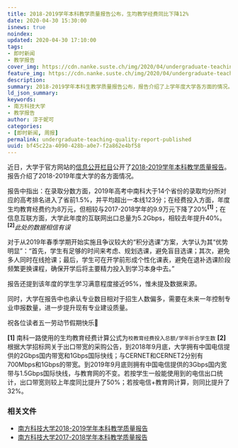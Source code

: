 ```yaml
---
title: 2018-2019学年本科教学质量报告公布，生均教学经费同比下降12%
date: 2020-04-30 15:30:00
isnews: true
noindex:
updated: 2020-04-30 17:10:00
tags:
- 即时新闻
- 教学报告
cover_img: https://cdn.nanke.suste.ch/img/2020/04/undergraduate-teaching-quality-report-published-banner.png
feature_img: https://cdn.nanke.suste.ch/img/2020/04/undergraduate-teaching-quality-report-published-banner.png
description:
summary: 2018-2019学年本科生教学质量报告公布，报告介绍了上学年度大学各方面的情况。
ld_json_summary:
keywords:
- 南方科技大学
- 教学报告
author: 淳于妮可
categories:
- [即时新闻, 周报]
permalink: undergraduate-teaching-quality-report-published
uuid: bf45c22a-4090-428b-a0e7-f2a862e4bf58
---
```


近日，大学于官方网站的[信息公开栏目](https://www.sustech.edu.cn/zh/xinxigongkai.html)公开了[2018-2019学年本科教学质量报告](https://www.sustech.edu.cn/wp-content/uploads/%E5%8D%97%E6%96%B9%E7%A7%91%E6%8A%80%E5%A4%A7%E5%AD%A62018-2019%E5%AD%A6%E5%B9%B4%E6%9C%AC%E7%A7%91%E6%95%99%E5%AD%A6%E8%B4%A8%E9%87%8F%E6%8A%A5%E5%91%8A.pdf)。报告介绍了2018-2019年度大学的各方面情况。

报告中指出：在录取分数方面，2019年高考中南科大于14个省份的录取均分所对应的高考排名进入了省前1.5%，并平均超出一本线123分；在经费投入方面，年度生均教育经费约为8万元，但相较与2017-2018学年的9.9万元下降了20%<sup>**\[1\]**</sup>；在信息互联方面，大学此年度的互联网出口总量为5.2Gbps，相较去年提升40%。<sup>**\[2\]**</sup>*此处的数据相信有误*

对于从2019年春季学期开始实施且争议较大的“积分选课”方案，大学认为其“优势明显”：“首先，学生有足够的时间来考虑、规划选课，避免盲目选课；其次，避免多人同时在线抢课；最后，学生可在开学前形成个性化课表，避免在退补选课阶段频繁更换课程，确保开学后将主要精力投入到学习本身中去。”

报告还提到该年度的学生学习满意程度接近95%，惟未提及数据来源。

同时，大学在报告中也承认专业数目相对于招生人数偏多，需要在未来一年控制专业申报数量，进一步提升现有专业建设质量。

祝各位读者五一劳动节假期快乐🎉

**\[1\]** 南科一路使用的生均教育经费计算公式为`校教育经费投入总额/学年折合学生数`
**\[2\]** 根据大学招标网关于出口带宽的采购公告，到2018年9月底，大学拥有中国电信提供的2Gbps国内带宽和1Gbps国际快线；与CERNET和CERNET2分别有700Mbps和1Gbps的带宽。到2019年9月底则拥有中国电信提供的3Gbps国内宽带与1.5Gbps国际快线，与教育网的不变。若按学生一般能使用到的电信出口统计，出口带宽则较上年度同比提升了50%；若按电信+教育网计算，则同比提升了32%。

### 相关文件
* [南方科技大学2018-2019学年本科教学质量报告](https://cdn.nanke.suste.ch/doc/nanke/2020/04/%E5%8D%97%E6%96%B9%E7%A7%91%E6%8A%80%E5%A4%A7%E5%AD%A62018-2019%E5%AD%A6%E5%B9%B4%E6%9C%AC%E7%A7%91%E6%95%99%E5%AD%A6%E8%B4%A8%E9%87%8F%E6%8A%A5%E5%91%8A.pdf)
* [南方科技大学2017-2018学年本科教学质量报告](https://cdn.nanke.suste.ch/doc/nanke/2019/%E5%8D%97%E6%96%B9%E7%A7%91%E6%8A%80%E5%A4%A7%E5%AD%A62017-2018%E5%AD%A6%E5%B9%B4%E6%9C%AC%E7%A7%91%E6%95%99%E5%AD%A6%E8%B4%A8%E9%87%8F%E6%8A%A5%E5%91%8A.pdf)
